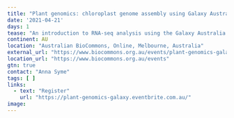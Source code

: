 ```yaml
---
title: "Plant genomics: chloroplast genome assembly using Galaxy Australia"
date: '2021-04-21'
days: 1
tease: "An introduction to RNA-seq analysis using the Galaxy Australia web platform"
continent: AU
location: "Australian BioCommons, Online, Melbourne, Australia"
external_url: "https://www.biocommons.org.au/events/plant-genomics-galaxy"
location_url: "https://www.biocommons.org.au/events"
gtn: true
contact: "Anna Syme"
tags: [ ]
links:
  - text: "Register"
    url: "https://plant-genomics-galaxy.eventbrite.com.au/"
image: 
---
```

